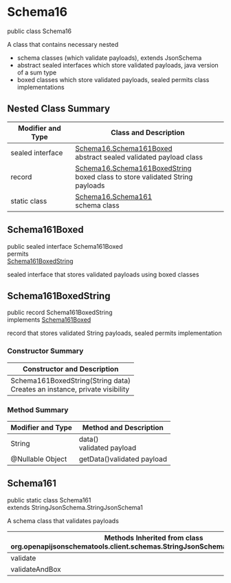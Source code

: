 # Schema16
public class Schema16<br>

A class that contains necessary nested
- schema classes (which validate payloads), extends JsonSchema
- abstract sealed interfaces which store validated payloads, java version of a sum type
- boxed classes which store validated payloads, sealed permits class implementations

## Nested Class Summary
| Modifier and Type | Class and Description |
| ----------------- | ---------------------- |
| sealed interface | [Schema16.Schema161Boxed](#schema161boxed)<br> abstract sealed validated payload class |
| record | [Schema16.Schema161BoxedString](#schema161boxedstring)<br> boxed class to store validated String payloads |
| static class | [Schema16.Schema161](#schema161)<br> schema class |

## Schema161Boxed
public sealed interface Schema161Boxed<br>
permits<br>
[Schema161BoxedString](#schema161boxedstring)

sealed interface that stores validated payloads using boxed classes

## Schema161BoxedString
public record Schema161BoxedString<br>
implements [Schema161Boxed](#schema161boxed)

record that stores validated String payloads, sealed permits implementation

### Constructor Summary
| Constructor and Description |
| --------------------------- |
| Schema161BoxedString(String data)<br>Creates an instance, private visibility |

### Method Summary
| Modifier and Type | Method and Description |
| ----------------- | ---------------------- |
| String | data()<br>validated payload |
| @Nullable Object | getData()validated payload |

## Schema161
public static class Schema161<br>
extends StringJsonSchema.StringJsonSchema1

A schema class that validates payloads

| Methods Inherited from class org.openapijsonschematools.client.schemas.StringJsonSchema.StringJsonSchema1 |
| ------------------------------------------------------------------ |
| validate                                                           |
| validateAndBox                                                     |
